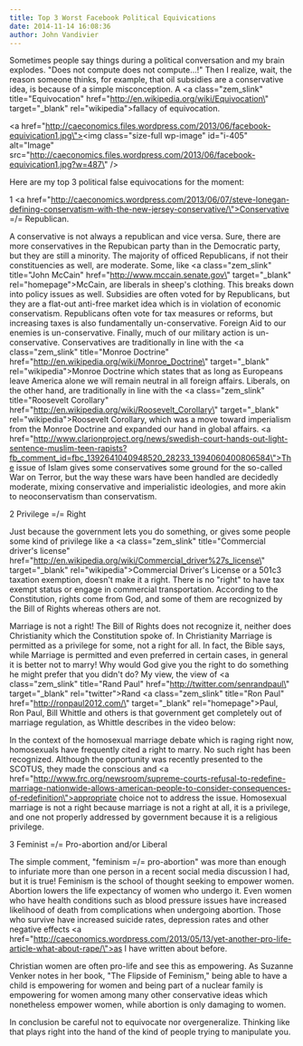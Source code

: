 ```yaml
---
title: Top 3 Worst Facebook Political Equivications
date: 2014-11-14 16:08:36
author: John Vandivier
---
```




Sometimes people say things during a political conversation and my brain explodes. \"Does not compute does not compute...!\" Then I realize, wait, the reason someone thinks, for example, that oil subsidies are a conservative idea, is because of a simple misconception. A <a class=\"zem_slink\" title=\"Equivocation\" href=\"http://en.wikipedia.org/wiki/Equivocation\" target=\"_blank\" rel=\"wikipedia\">fallacy of equivocation</a>.

<a href=\"http://caeconomics.files.wordpress.com/2013/06/facebook-equivication1.jpg\"><img class=\"size-full wp-image\" id=\"i-405\" alt=\"Image\" src=\"http://caeconomics.files.wordpress.com/2013/06/facebook-equivication1.jpg?w=487\" /></a>

Here are my top 3 political false equivocations for the moment:

1 <a href=\"http://caeconomics.wordpress.com/2013/06/07/steve-lonegan-defining-conservatism-with-the-new-jersey-conservative/\">Conservative </a>=/= Republican.

A conservative is not always a republican and vice versa. Sure, there are more conservatives in the Repubican party than in the Democratic party, but they are still a minority. The majority of officed Republicans, if not their constituencies as well, are moderate. Some, like <a class=\"zem_slink\" title=\"John McCain\" href=\"http://www.mccain.senate.gov\" target=\"_blank\" rel=\"homepage\">McCain</a>, are liberals in sheep's clothing. This breaks down into policy issues as well. Subsidies are often voted for by Republicans, but they are a flat-out anti-free market idea which is in violation of economic conservatism. Republicans often vote for tax measures or reforms, but increasing taxes is also fundamentally un-conservative. Foreign Aid to our enemies is un-conservative. Finally, much of our military action is un-conservative. Conservatives are traditionally in line with the <a class=\"zem_slink\" title=\"Monroe Doctrine\" href=\"http://en.wikipedia.org/wiki/Monroe_Doctrine\" target=\"_blank\" rel=\"wikipedia\">Monroe Doctrine</a> which states that as long as Europeans leave America alone we will remain neutral in all foreign affairs. Liberals, on the other hand, are traditionally in line with the <a class=\"zem_slink\" title=\"Roosevelt Corollary\" href=\"http://en.wikipedia.org/wiki/Roosevelt_Corollary\" target=\"_blank\" rel=\"wikipedia\">Roosevelt Corollary</a>, which was a move toward imperialism from the Monroe Doctrine and expanded our hand in global affairs. <a href=\"http://www.clarionproject.org/news/swedish-court-hands-out-light-sentence-muslim-teen-rapists?fb_comment_id=fbc_1392641040948520_28233_1394060400806584\">The issue of Islam</a> gives some conservatives some ground for the so-called War on Terror, but the way these wars have been handled are decidedly moderate, mixing conservative and imperialistic ideologies, and more akin to neoconservatism than conservatism.

2 Privilege =/= Right

Just because the government lets you do something, or gives some people some kind of privilege like a <a class=\"zem_slink\" title=\"Commercial driver's license\" href=\"http://en.wikipedia.org/wiki/Commercial_driver%27s_license\" target=\"_blank\" rel=\"wikipedia\">Commercial Driver's License</a> or a 501c3 taxation exemption, doesn't make it a right. There is no \"right\" to have tax exempt status or engage in commercial transportation. According to the Constitution, rights come from God, and some of them are recognized by the Bill of Rights whereas others are not.

Marriage is not a right! The Bill of Rights does not recognize it, neither does Christianity which the Constitution spoke of. In Christianity Marriage is permitted as a privilege for some, not a right for all. In fact, the Bible says, while Marriage is permitted and even preferred in certain cases, in general it is better not to marry! Why would God give you the right to do something he might prefer that you didn't do? My view, the view of <a class=\"zem_slink\" title=\"Rand Paul\" href=\"http://twitter.com/senrandpaul\" target=\"_blank\" rel=\"twitter\">Rand</a> <a class=\"zem_slink\" title=\"Ron Paul\" href=\"http://ronpaul2012.com/\" target=\"_blank\" rel=\"homepage\">Paul, Ron</a> Paul, Bill Whittle and others is that government get completely out of marriage regulation, as Whittle describes in the video below:

In the context of the homosexual marriage debate which is raging right now, homosexuals have frequently cited a right to marry. No such right has been recognized. Although the opportunity was recently presented to the SCOTUS, they made the conscious and <a href=\"http://www.frc.org/newsroom/supreme-courts-refusal-to-redefine-marriage-nationwide-allows-american-people-to-consider-consequences-of-redefinition\">appropriate choice not to address the issue</a>. Homosexual marriage is not a right because marriage is not a right at all, it is a privilege, and one not properly addressed by government because it is a religious privilege.

3 Feminist =/= Pro-abortion and/or Liberal

The simple comment, \"feminism =/= pro-abortion\" was more than enough to infuriate more than one person in a recent social media discussion I had, but it is true! Feminism is the school of thought seeking to empower women. Abortion lowers the life expectancy of women who undergo it. Even women who have health conditions such as blood pressure issues have increased likelihood of death from complications when undergoing abortion. Those who survive have increased suicide rates, depression rates and other negative effects <a href=\"http://caeconomics.wordpress.com/2013/05/13/yet-another-pro-life-article-what-about-rape/\">as I have written about</a> before.

Christian women are often pro-life and see this as empowering. As Suzanne Venker notes in her book, \"The Flipside of Feminism,\" being able to have a child is empowering for women and being part of a nuclear family is empowering for women among many other conservative ideas which nonetheless empower women, while abortion is only damaging to women.

In conclusion be careful not to equivocate nor overgeneralize. Thinking like that plays right into the hand of the kind of people trying to manipulate you.